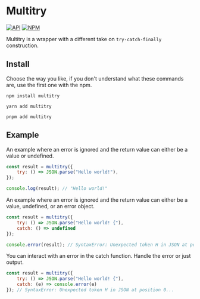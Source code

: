 # Multitry

[![API](https://img.shields.io/badge/API-3178C6.svg)](https://mineejo.github.io/multitry/)
[![NPM](https://img.shields.io/npm/v/multitry.svg?style=&labelColor=cc3534&color=gray&label=NPM)](https://www.npmjs.com/package/multitry)

[APIURL]: https://mineejo.github.io/multitry/

[NPMURL]: https://npmjs.org/package/multitry

Multitry is a wrapper with a different take on `try-catch-finally` construction.

## Install

Choose the way you like, if you don't understand what these commands are, use the first one with the npm.

```shell
npm install multitry
```

```shell
yarn add multitry
```

```shell
pnpm add multitry
```

## Example

An example where an error is ignored and the return value can either be a value or undefined.

```js
const result = multitry({
    try: () => JSON.parse("Hello world!"),
});

console.log(result); // "Hello world!"
```

An example where an error is ignored and the return value can either be a value, undefined, or an error object.

```js
const result = multitry({
    try: () => JSON.parse("Hello world! {"),
    catch: () => undefined
});

console.error(result); // SyntaxError: Unexpected token H in JSON at position 0...
```

You can interact with an error in the catch function. Handle the error or just output.

```js
const result = multitry({
    try: () => JSON.parse("Hello world! {"),
    catch: (e) => console.error(e)
}); // SyntaxError: Unexpected token H in JSON at position 0...
```
